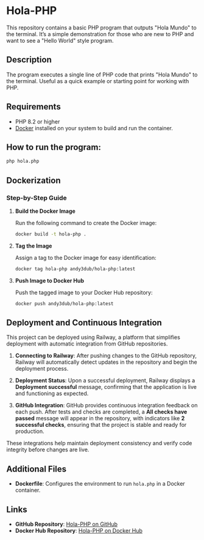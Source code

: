 # Hola-PHP
This repository contains a basic PHP program that outputs "Hola Mundo" to the terminal. It’s a simple demonstration for those who are new to PHP and want to see a "Hello World" style program.

## Description 
The program executes a single line of PHP code that prints "Hola Mundo" to the terminal. Useful as a quick example or starting point for working with PHP.

## Requirements 
- PHP 8.2 or higher
- [Docker](https://docs.docker.com/get-started/get-docker/) installed on your system to build and run the container.

## How to run the program: 
```bash
php hola.php
```

## Dockerization 
### Step-by-Step Guide
1. **Build the Docker Image**

   Run the following command to create the Docker image:

   ```bash
   docker build -t hola-php .
   ```

2. **Tag the Image**

   Assign a tag to the Docker image for easy identification:

   ```bash
   docker tag hola-php andy3dub/hola-php:latest
   ```

3. **Push Image to Docker Hub**

   Push the tagged image to your Docker Hub repository:

   ```bash
   docker push andy3dub/hola-php:latest
   ```

## Deployment and Continuous Integration

This project can be deployed using Railway, a platform that simplifies deployment with automatic integration from GitHub repositories.

1. **Connecting to Railway**: 
   After pushing changes to the GitHub repository, Railway will automatically detect updates in the repository and begin the deployment process.

2. **Deployment Status**:
   Upon a successful deployment, Railway displays a **Deployment successful** message, confirming that the application is live and functioning as expected.

3. **GitHub Integration**:
   GitHub provides continuous integration feedback on each push. After tests and checks are completed, a **All checks have passed** message will appear in the repository, with indicators like **2 successful checks**, ensuring that the project is stable and ready for production.

These integrations help maintain deployment consistency and verify code integrity before changes are live.

## Additional Files
- **Dockerfile**: Configures the environment to run `hola.php` in a Docker container.

## Links 
- **GitHub Repository**: [Hola-PHP on GitHub](https://github.com/jallangap/hola-PHP)
- **Docker Hub Repository**: [Hola-PHP on Docker Hub](https://hub.docker.com/r/andy3dub/hola-php)
